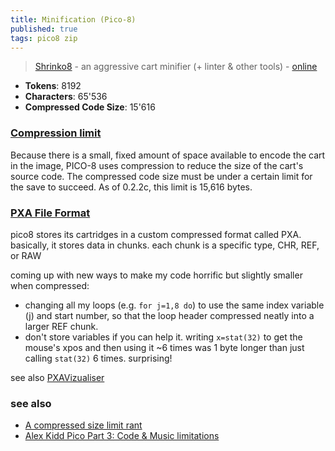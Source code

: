 ```yaml
---
title: Minification (Pico-8)
published: true
tags: pico8 zip
---
```

> [Shrinko8](https://github.com/thisismypassport/shrinko8?tab=readme-ov-file#shrinko8) - an aggressive cart minifier (+ linter & other tools) - [online](https://thisismypassport.github.io/shrinko8/)

- **Tokens**: 8192
- **Characters**: 65'536
- **Compressed Code Size**: 15'616 

### [Compression limit](http://pico8wiki.com/index.php?title=Save#The_.p8.png_format,_and_the_compressed_code_size_limit)
Because there is a small, fixed amount of space available to encode the cart in the image, PICO-8 uses compression to reduce the size of the cart's source code. The compressed code size must be under a certain limit for the save to succeed. As of 0.2.2c, this limit is 15,616 bytes. 

### [PXA File Format](https://pancelor.bearblog.dev/adventures-in-pico-8-compression-mine1k/)
pico8 stores its cartridges in a custom compressed format called PXA. basically, it stores data in chunks. each chunk is a specific type, CHR, REF, or RAW

coming up with new ways to make my code horrific but slightly smaller when compressed:
- changing all my loops (e.g. `for j=1,8 do`) to use the same index variable (j) and start number, so that the loop header compressed neatly into a larger REF chunk. 
- don't store variables if you can help it. writing `x=stat(32)` to get the mouse's xpos and then using it ~6 times was 1 byte longer than just calling `stat(32)` 6 times. surprising!

see also [PXAVizualiser](https://carlc27843.itch.io/pico-8-source-compression-visualizer)

### see also
- [A compressed size limit rant](https://www.lexaloffle.com/bbs/?tid=3205)
- [Alex Kidd Pico Part 3: Code & Music limitations](https://www.domariusgames.com/devblog/akid3_code_music.html)
